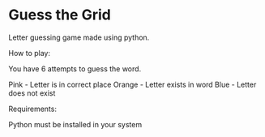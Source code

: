 # Guess the Grid

Letter guessing game made using python.

How to play:

You have 6 attempts to guess the word.

Pink - Letter is in correct place
Orange - Letter exists in word
Blue - Letter does not exist



Requirements:

Python must be installed in your system
